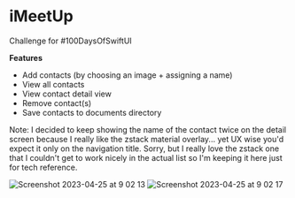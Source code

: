 # iMeetUp
Challenge for #100DaysOfSwiftUI

**Features**
- Add contacts (by choosing an image + assigning a name)
- View all contacts
- View contact detail view
- Remove contact(s)
- Save contacts to documents directory

Note: I decided to keep showing the name of the contact twice on the detail screen because I really like the zstack material overlay... yet UX wise you'd expect it only on the navigation title. Sorry, but I really love the zstack one that I couldn't get to work nicely in the actual list so I'm keeping it here just for tech reference.

![Screenshot 2023-04-25 at 9 02 13](https://user-images.githubusercontent.com/23187781/234140539-3f7b0758-f942-4326-beea-74b1ec7ba877.png)
![Screenshot 2023-04-25 at 9 02 17](https://user-images.githubusercontent.com/23187781/234140549-0d8a5e12-1b99-44c8-88e8-8180d5cc27da.png)

